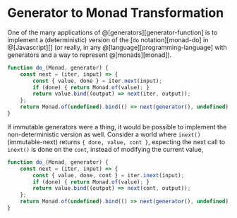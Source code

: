 # Generator to Monad Transformation

One of the many applications of @[generators][generator-function] is to implement
a (deterministic) version of the [`do` notation][monad-do] in @[Javascript][] (or
really, in any @[language][programming-language] with generators and a way to 
represent @[monads][monad]).

```javascript
function do_(Monad, generator) {
    const next = (iter, input) => {
        const { value, done } = iter.next(input);
        if (done) { return Monad.of(value); }
        return value.bind((output) => next(iter, output));
    };
    return Monad.of(undefined).bind(() => next(generator(), undefined);
}
```

If immutable generators were a thing, it would be possible to implement the 
non-deterministic version as well. Consider a world where `inext()` (immutable-next)
returns `{ done, value, cont }`, expecting the next call to `inext()` is done
on the `cont`, instead of modifying the current value,

```javascript
function do_(Monad, generator) {
    const next = (iter, input) => {
        const { value, done, cont } = iter.inext(input);
        if (done) { return Monad.of(value); }
        return value.bind((output) => next(cont, output));
    };
    return Monad.of(undefined).bind(() => next(generator(), undefined);
}
```
